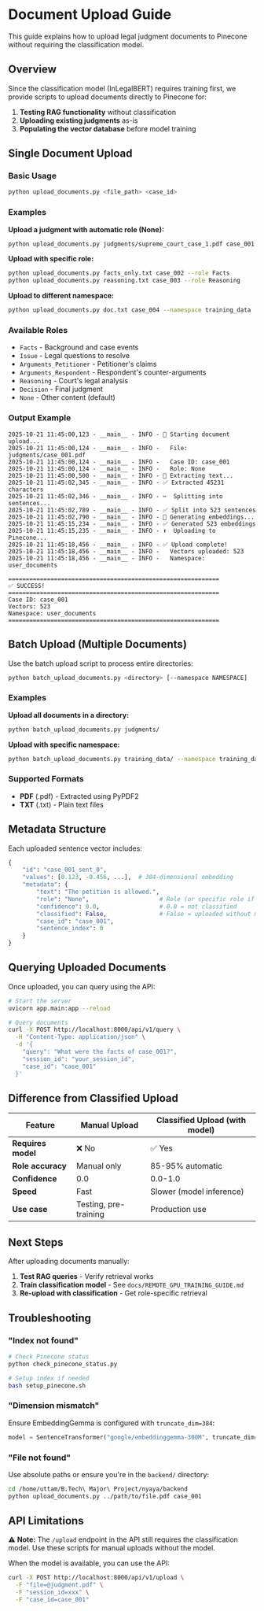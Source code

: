# Document Upload Guide

This guide explains how to upload legal judgment documents to Pinecone without requiring the classification model.

## Overview

Since the classification model (InLegalBERT) requires training first, we provide scripts to upload documents directly to Pinecone for:
1. **Testing RAG functionality** without classification
2. **Uploading existing judgments** as-is
3. **Populating the vector database** before model training

## Single Document Upload

### Basic Usage

```bash
python upload_documents.py <file_path> <case_id>
```

### Examples

**Upload a judgment with automatic role (None):**
```bash
python upload_documents.py judgments/supreme_court_case_1.pdf case_001
```

**Upload with specific role:**
```bash
python upload_documents.py facts_only.txt case_002 --role Facts
python upload_documents.py reasoning.txt case_003 --role Reasoning
```

**Upload to different namespace:**
```bash
python upload_documents.py doc.txt case_004 --namespace training_data
```

### Available Roles

- `Facts` - Background and case events
- `Issue` - Legal questions to resolve
- `Arguments_Petitioner` - Petitioner's claims
- `Arguments_Respondent` - Respondent's counter-arguments
- `Reasoning` - Court's legal analysis
- `Decision` - Final judgment
- `None` - Other content (default)

### Output Example

```
2025-10-21 11:45:00,123 - __main__ - INFO - 🚀 Starting document upload...
2025-10-21 11:45:00,124 - __main__ - INFO -   File: judgments/case_001.pdf
2025-10-21 11:45:00,124 - __main__ - INFO -   Case ID: case_001
2025-10-21 11:45:00,124 - __main__ - INFO -   Role: None
2025-10-21 11:45:00,500 - __main__ - INFO - 📄 Extracting text...
2025-10-21 11:45:02,345 - __main__ - INFO - ✅ Extracted 45231 characters
2025-10-21 11:45:02,346 - __main__ - INFO - ✂️  Splitting into sentences...
2025-10-21 11:45:02,789 - __main__ - INFO - ✅ Split into 523 sentences
2025-10-21 11:45:02,790 - __main__ - INFO - 🔄 Generating embeddings...
2025-10-21 11:45:15,234 - __main__ - INFO - ✅ Generated 523 embeddings
2025-10-21 11:45:15,235 - __main__ - INFO - ⬆️  Uploading to Pinecone...
2025-10-21 11:45:18,456 - __main__ - INFO - ✅ Upload complete!
2025-10-21 11:45:18,456 - __main__ - INFO -   Vectors uploaded: 523
2025-10-21 11:45:18,456 - __main__ - INFO -   Namespace: user_documents

============================================================
✅ SUCCESS!
============================================================
Case ID: case_001
Vectors: 523
Namespace: user_documents
============================================================
```

## Batch Upload (Multiple Documents)

Use the batch upload script to process entire directories:

```bash
python batch_upload_documents.py <directory> [--namespace NAMESPACE]
```

### Examples

**Upload all documents in a directory:**
```bash
python batch_upload_documents.py judgments/
```

**Upload with specific namespace:**
```bash
python batch_upload_documents.py training_data/ --namespace training_data
```

### Supported Formats

- **PDF** (.pdf) - Extracted using PyPDF2
- **TXT** (.txt) - Plain text files

## Metadata Structure

Each uploaded sentence vector includes:

```python
{
    "id": "case_001_sent_0",
    "values": [0.123, -0.456, ...],  # 384-dimensional embedding
    "metadata": {
        "text": "The petition is allowed.",
        "role": "None",                    # Role (or specific role if provided)
        "confidence": 0.0,                 # 0.0 = not classified
        "classified": False,               # False = uploaded without model
        "case_id": "case_001",
        "sentence_index": 0
    }
}
```

## Querying Uploaded Documents

Once uploaded, you can query using the API:

```bash
# Start the server
uvicorn app.main:app --reload

# Query documents
curl -X POST http://localhost:8000/api/v1/query \
  -H "Content-Type: application/json" \
  -d '{
    "query": "What were the facts of case_001?",
    "session_id": "your_session_id",
    "case_id": "case_001"
  }'
```

## Difference from Classified Upload

| Feature | Manual Upload | Classified Upload (with model) |
|---------|---------------|-------------------------------|
| **Requires model** | ❌ No | ✅ Yes |
| **Role accuracy** | Manual only | 85-95% automatic |
| **Confidence** | 0.0 | 0.0-1.0 |
| **Speed** | Fast | Slower (model inference) |
| **Use case** | Testing, pre-training | Production use |

## Next Steps

After uploading documents manually:

1. **Test RAG queries** - Verify retrieval works
2. **Train classification model** - See `docs/REMOTE_GPU_TRAINING_GUIDE.md`
3. **Re-upload with classification** - Get role-specific retrieval

## Troubleshooting

### "Index not found"
```bash
# Check Pinecone status
python check_pinecone_status.py

# Setup index if needed
bash setup_pinecone.sh
```

### "Dimension mismatch"
Ensure EmbeddingGemma is configured with `truncate_dim=384`:
```python
model = SentenceTransformer("google/embeddinggemma-300M", truncate_dim=384)
```

### "File not found"
Use absolute paths or ensure you're in the `backend/` directory:
```bash
cd /home/uttam/B.Tech\ Major\ Project/nyaya/backend
python upload_documents.py ../path/to/file.pdf case_001
```

## API Limitations

⚠️ **Note:** The `/upload` endpoint in the API still requires the classification model. Use these scripts for manual uploads without the model.

When the model is available, you can use the API:
```bash
curl -X POST http://localhost:8000/api/v1/upload \
  -F "file=@judgment.pdf" \
  -F "session_id=xxx" \
  -F "case_id=case_001"
```
